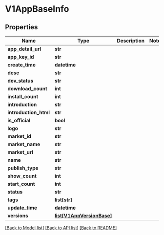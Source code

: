 # V1AppBaseInfo

## Properties
Name | Type | Description | Notes
------------ | ------------- | ------------- | -------------
**app_detail_url** | **str** |  | 
**app_key_id** | **str** |  | 
**create_time** | **datetime** |  | 
**desc** | **str** |  | 
**dev_status** | **str** |  | 
**download_count** | **int** |  | 
**install_count** | **int** |  | 
**introduction** | **str** |  | 
**introduction_html** | **str** |  | 
**is_official** | **bool** |  | 
**logo** | **str** |  | 
**market_id** | **str** |  | 
**market_name** | **str** |  | 
**market_url** | **str** |  | 
**name** | **str** |  | 
**publish_type** | **str** |  | 
**show_count** | **int** |  | 
**start_count** | **int** |  | 
**status** | **str** |  | 
**tags** | **list[str]** |  | 
**update_time** | **datetime** |  | 
**versions** | [**list[V1AppVersionBase]**](V1AppVersionBase.md) |  | 

[[Back to Model list]](../README.md#documentation-for-models) [[Back to API list]](../README.md#documentation-for-api-endpoints) [[Back to README]](../README.md)


